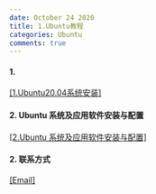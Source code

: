 ```yaml
---
date: October 24 2020
title: 1.Ubuntu教程
categories: Ubuntu
comments: true
---
```


#### 1.

[[1.Ubuntu20.04系统安装]](https://web-oyster.github.io/2020/10/28/Linux/Ubuntu/1.Ubuntu20.04%E7%B3%BB%E7%BB%9F%E5%AE%89%E8%A3%85/)

#### 2. Ubuntu 系统及应用软件安装与配置

[[2.Ubuntu 系统及应用软件安装与配置]](https://web-oyster.github.io/2020/10/24/Linux/Linux/Ubuntu%E7%B3%BB%E7%BB%9F%E5%8F%8A%E5%BA%94%E7%94%A8%E8%BD%AF%E4%BB%B6%E5%AE%89%E8%A3%85%E4%B8%8E%E9%85%8D%E7%BD%AE/)

#### 2. 联系方式

[[Email]](yuanmin8888@outlook.com)
